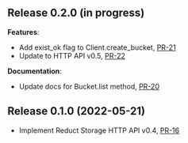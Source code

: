 ## Release 0.2.0 (in progress)

**Features**:

* Add exist_ok flag to Client.create_bucket, [PR-21](https://github.com/reduct-storage/reduct-py/pull/21)
* Update to HTTP API v0.5, [PR-22](https://github.com/reduct-storage/reduct-py/pull/22)

**Documentation**:

* Update docs for Bucket.list method, [PR-20](https://github.com/reduct-storage/reduct-py/pull/20)

## Release 0.1.0 (2022-05-21)

* Implement Reduct Storage HTTP API v0.4, [PR-16](https://github.com/reduct-storage/reduct-py/pull/16)
